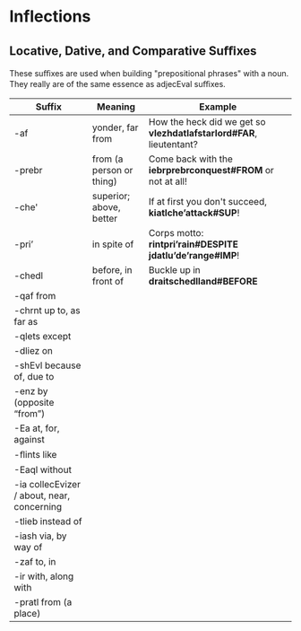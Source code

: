 # Inflections

## Locative, Dative, and Comparative Suﬃxes

These suﬃxes are used when building "prepositional phrases" with a noun. They really are of the same essence as adjecEval suﬃxes.


| Suffix                                     | Meaning                  | Example                                                   |
| ------------------------------------------ | ------------------------ | --------------------------------------------------------- |
| -af                                        | yonder, far from         | How the heck did we get so __<x-out>vlezhdatlaf<x-src>starlord#FAR</x-src></x-out>__, lieutentant? |
| -prebr                                     | from (a person or thing) | Come back with the __<x-out>iebrprebr<x-src>conquest#FROM</x-src></x-out>__ or not at all!       |
| -che'                                      | superior; above, better  | If at first you don't succeed, __<x-out>kiatlche’<x-src>attack#SUP</x-src></x-out>__!            |
| -pri’                                      | in spite of              | Corps motto: __<x-out>rintpri’<x-src>rain#DESPITE</x-src></x-out> <x-out>jdatlu’de’<x-src>range#IMP</x-src></x-out>__!                  |
| -chedl                                     | before, in front of      | Buckle up in __<x-out>draitschedl<x-src>land#BEFORE</x-src></x-out>__                              |
| -qaf from                                  |                          |                                                           |
| -chrnt up to, as far as                    |                          |                                                           |
| -qlets except                              |                          |                                                           |
| -dliez on                                  |                          |                                                           |
| -shEvl because of, due to                  |                          |                                                           |
| -enz by (opposite “from”)                  |                          |                                                           |
| -Ea at, for, against                       |                          |                                                           |
| -ﬂints like                                |                          |                                                           |
| -Eaql without                              |                          |                                                           |
| -ia collecEvizer / about, near, concerning |                          |                                                           |
| -tlieb instead of                          |                          |                                                           |
| -iash via, by way of                       |                          |                                                           |
| -zaf to, in                                |                          |                                                           |
| -ir with, along with                       |                          |                                                           |
| -pratl from (a place)                      |                          |                                                           |
